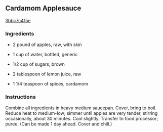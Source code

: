 ## Cardamom Applesauce

[3bbc7c415e](http://www.epicurious.com/recipes/food/views/cardamom-applesauce-897)

### Ingredients

 - 2 pound of apples, raw, with skin

 - 1 cup of water, bottled, generic

 - 1/2 cup of sugars, brown

 - 2 tablespoon of lemon juice, raw

 - 1 1/4 teaspoon of spices, cardamom

### Instructions

Combine all ingredients in heavy medium saucepan. Cover, bring to boil. Reduce heat to medium-low; simmer until apples are very tender, stirring occasionally, about 30 minutes. Cool slightly. Transfer to food processor; puree. (Can be made 1 day ahead. Cover and chill.)